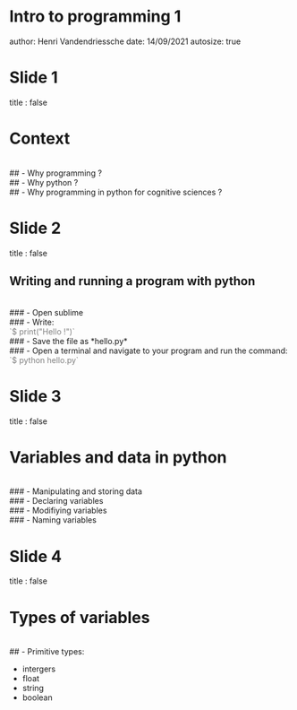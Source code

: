 Intro to programming 1
========================================================
author: Henri Vandendriessche
date: 14/09/2021
autosize: true

Slide 1
========================================================
title : false

# Context
<br>
## - Why programming ?
<br>
## - Why python ?
<br>
## - Why programming in python for cognitive sciences ?

Slide 2
========================================================
title : false

## Writing and running a program with python

<br>
### - Open sublime
<br>
### - Write: <br><span style="color: grey;">`$ print("Hello !")`</span>
<br>
### - Save the file as *hello.py*
<br>
### - Open a terminal and navigate to your program and run the command: <br><span style="color: grey;">`$ python hello.py`</span>



Slide 3
========================================================
title : false

# Variables and data in python

<br>
### - Manipulating and storing data
<br>
### - Declaring variables
<br>
### - Modifiying variables
<br>
### - Naming variables

Slide 4
========================================================
title : false

# Types of variables

<br>
## - Primitive types: 

+ intergers
+ float
+ string 
+ boolean




